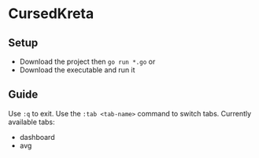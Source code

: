 # CursedKreta

## Setup
* Download the project then `go run *.go`
or
* Download the executable and run it

## Guide

Use `:q` to exit.
Use the `:tab <tab-name>` command to switch tabs.
Currently available tabs:
* dashboard
* avg
